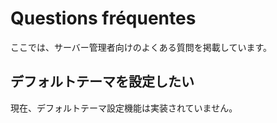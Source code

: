 # Questions fréquentes
ここでは、サーバー管理者向けのよくある質問を掲載しています。

## デフォルトテーマを設定したい
現在、デフォルトテーマ設定機能は実装されていません。

